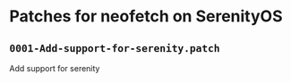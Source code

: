 # Patches for neofetch on SerenityOS

## `0001-Add-support-for-serenity.patch`

Add support for serenity




